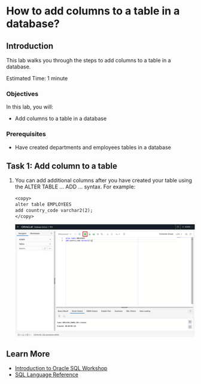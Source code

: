# How to add columns to a table in a database?

## Introduction

This lab walks you through the steps to add columns to a table in a database.

Estimated Time: 1 minute

### Objectives

In this lab, you will:

* Add columns to a table in a database

### Prerequisites

* Have created departments and employees tables in a database

## Task 1: Add column to a table

1. You can add additional columns after you have created your table using the ALTER TABLE ... ADD ... syntax. For example:

    ```
    <copy>
    alter table EMPLOYEES 
    add country_code varchar2(2);
    </copy>
    ```

    ![Alter table to add a column](../images/alter-table-add-column.png)

## Learn More

* [Introduction to Oracle SQL Workshop](https://apexapps.oracle.com/pls/apex/dbpm/r/livelabs/view-workshop?wid=943)
* [SQL Language Reference](https://docs.oracle.com/en/database/oracle/oracle-database/12.2/sqlrf/Introduction-to-Oracle-SQL.html#GUID-049B7AE8-11E1-4110-B3E4-D117907D77AC)
